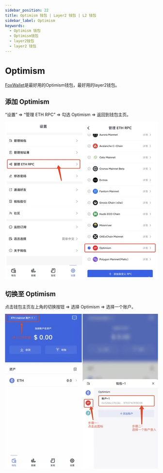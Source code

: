 ```yaml
---
sidebar_position: 22
title: Optimism 钱包 | Layer2 钱包 | L2 钱包
sidebar_label: Optimism
keywords:
  - Optimism 钱包
  - Optimism钱包
  - layer2钱包
  - layer2 钱包
---
```


# Optimism

[FoxWallet](https://foxwallet.com)是最好用的Optimism钱包，最好用的layer2钱包。

## 添加 Optimism

“设置” => “管理 ETH RPC” => 勾选 Optimism => 返回到钱包主页。

![](../img/add-op.webp)

## 切换至 Optimism

点击钱包主页左上角的切换按钮 => 选择 Optimism => 选择一个账户。

![](../img/switch-op.webp)